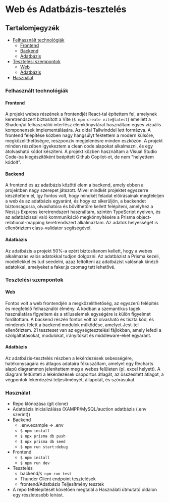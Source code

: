 # Web és Adatbázis-tesztelés
## Tartalomjegyzék
- [Felhasznált technológiák](#felhasznált-technológiák)
  - [Frontend](#frontend)
  - [Backend](#backend)
  - [Adatbázis](#adatbázis)
- [Tesztelési szempontok](#tesztelési-szempontok)
  - [Web](#web)
  - [Adatbázis](#adatbázis-1)
- [Használat](#használat)


### Felhasznált technológiák
#### Frontend
A projekt webes részének a frontendjét React-tal építettem fel, amelynek keretrendszert biztosított a Vite (`$ npm create vite@latest`) emellett a Shadcn/ui felhasználói interfész elemkönyvtárat használtam egyes vizuális komponensek implementálására. Az oldal Tailwinddel lett formázva. A frontend felépítése közben nagy hangsúlyt fektettem a modern külsőre, megközelíthetőségre, reszponzív megjelenésre minden eszközön. A projekt minden részében igyekeztem a clean code alapokat alkalmazni, és egy átolvasható kódot készíteni. A projekt közben használtam a Visual Studio Code-ba kiegészítőként beépített Github Copilot-ot, de nem "helyettem kódolt".

#### Backend
A frontend és az adatbázis közötti elem a backend, amely ebben a projektben nagy szerepet játszott. Mivel mindkét projektet egyszerre készítettem el, így fontos volt, hogy mindkét feladat előírásainak megfeleljen a web és az adatbázis egyaránt, és hogy ez sikerüljön, a backendet biztonságosra, olvashatóra és bővíthetőre kellett felépíteni, amelyhez a Nest.js Express keretrendszert használtam, szintén TypeScript nyelven, és az adatbázissal való kommunikáció megkönnyítésére a Prisma object-relational-mapping keretrendszert alkalmaztam. Az adatok helyességét is ellenőriztem class-validator segítségével.

#### Adatbázis
Az adatbázis a projekt 50%-a ezért biztosítanom kellett, hogy a webes alkalmazás valós adatokkal tudjon dolgozni. Az adatbázist a Prisma kezeli, modellekkel és tud seedelni, azaz feltölteni az adatbázist valósnak kinéző adatokkal, amelyeket a faker.js csomag tett lehetővé.

### Tesztelési szempontok
#### Web
Fontos volt a web frontendjén a megközelíthetőség, az egyszerű felépítés és megfelelő felhasználói élmény. A kódban a szemantikus tagek használatára figyeltem és a stíluselemek egységére is külön figyelmet fordítottam. A backend részén fontos volt az olvasható és tiszta kód, és mindenek felett a backend modulok működése, amelyet Jest-tel ellenőriztem. 21 teszteset van az egységtesztelési fájlokban, amely lefedi a szolgáltatásokat, modulokat, irányítókat és middleware-eket egyaránt.

#### Adatbázis
Az adatbázis-tesztelés részben a lekérdezések sebességére, hatékonyságára és átlagos adataira fókuszáltam, amelyet egy Recharts alapú diagrammon jelenítettem meg a webes felületen (pl. excel helyett). A diagram feltünteti a lekérdezések csoportos átlagát, az összesített átlagot, a végpontok lekérdezési teljesítményét, állapotát, és szórásukat.

### Használat
- Repo klónozása (git clone)
- Adatbázis inicializálása (XAMPP/MySQL/auction adatbázis (.env szerint))
- Backend
  - .env.example => .env
  - `$ npm install`
  - `$ npx prisma db push`
  - `$ npx prisma db seed`
  - `$ npm run start:debug`
- Frontend
  - `$ npm install`
  - `$ npm run dev`
- Tesztelés
  - backend/`$ npm run test`
  - Thunder Client endpoint tesztelések
  - frontend/Adatbázis Teljesítmény tesztek
- A repo feltelepítését követően megtalál a Használati útmutató oldalon egy részletesebb leírást.
